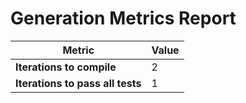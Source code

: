 # Generation Metrics Report

| Metric                          | Value     |
|---------------------------------|-----------|
| **Iterations to  compile**      | 2         |
| **Iterations to pass all tests**| 1         |

